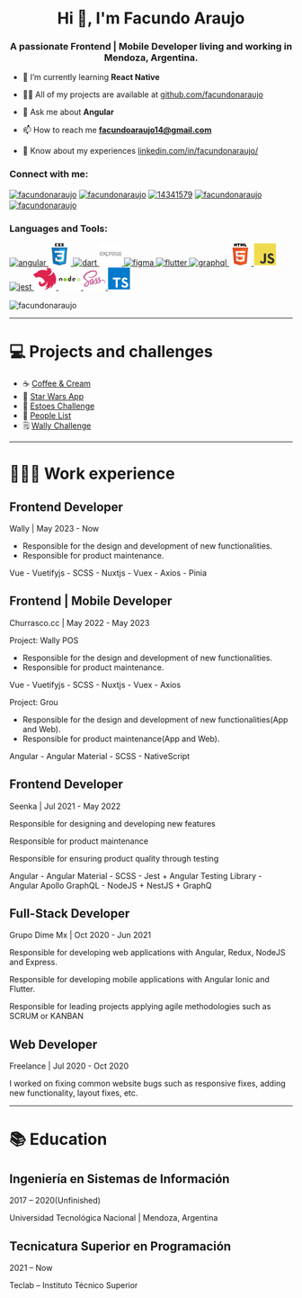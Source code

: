 <h1 align="center">Hi 👋, I'm Facundo Araujo</h1>
<h3 align="center">A passionate Frontend | Mobile Developer living and working in Mendoza, Argentina.</h3>

- 🌱 I’m currently learning **React Native**

- 👨‍💻 All of my projects are available at [github.com/facundonaraujo](https://github.com/facundonaraujo)

- 💬 Ask me about **Angular**

- 📫 How to reach me **facundoaraujo14@gmail.com**

- 📄 Know about my experiences [linkedin.com/in/facundonaraujo/](https://www.linkedin.com/in/facundonaraujo/)

<h3 align="left">Connect with me:</h3>
<p align="left">
<a href="https://dev.to/facundonaraujo" target="blank"><img align="center" src="https://raw.githubusercontent.com/rahuldkjain/github-profile-readme-generator/master/src/images/icons/Social/devto.svg" alt="facundonaraujo" height="30" width="40" /></a>
<a href="https://linkedin.com/in/facundonaraujo" target="blank"><img align="center" src="https://raw.githubusercontent.com/rahuldkjain/github-profile-readme-generator/master/src/images/icons/Social/linked-in-alt.svg" alt="facundonaraujo" height="30" width="40" /></a>
<a href="https://stackoverflow.com/users/14341579" target="blank"><img align="center" src="https://raw.githubusercontent.com/rahuldkjain/github-profile-readme-generator/master/src/images/icons/Social/stack-overflow.svg" alt="14341579" height="30" width="40" /></a>
<a href="https://dribbble.com/facundonaraujo" target="blank"><img align="center" src="https://raw.githubusercontent.com/rahuldkjain/github-profile-readme-generator/master/src/images/icons/Social/dribbble.svg" alt="facundonaraujo" height="30" width="40" /></a>
<a href="https://www.behance.net/facundonaraujo" target="blank"><img align="center" src="https://raw.githubusercontent.com/rahuldkjain/github-profile-readme-generator/master/src/images/icons/Social/behance.svg" alt="facundonaraujo" height="30" width="40" /></a>
</p>

<h3 align="left">Languages and Tools:</h3>
<p align="left"> <a href="https://angular.io" target="_blank" rel="noreferrer"> <img src="https://angular.io/assets/images/logos/angular/angular.svg" alt="angular" width="40" height="40"/> </a> <a href="https://www.w3schools.com/css/" target="_blank" rel="noreferrer"> <img src="https://raw.githubusercontent.com/devicons/devicon/master/icons/css3/css3-original-wordmark.svg" alt="css3" width="40" height="40"/> </a> <a href="https://dart.dev" target="_blank" rel="noreferrer"> <img src="https://www.vectorlogo.zone/logos/dartlang/dartlang-icon.svg" alt="dart" width="40" height="40"/> </a> <a href="https://expressjs.com" target="_blank" rel="noreferrer"> <img src="https://raw.githubusercontent.com/devicons/devicon/master/icons/express/express-original-wordmark.svg" alt="express" width="40" height="40"/> </a> <a href="https://www.figma.com/" target="_blank" rel="noreferrer"> <img src="https://www.vectorlogo.zone/logos/figma/figma-icon.svg" alt="figma" width="40" height="40"/> </a> <a href="https://flutter.dev" target="_blank" rel="noreferrer"> <img src="https://www.vectorlogo.zone/logos/flutterio/flutterio-icon.svg" alt="flutter" width="40" height="40"/> </a> <a href="https://graphql.org" target="_blank" rel="noreferrer"> <img src="https://www.vectorlogo.zone/logos/graphql/graphql-icon.svg" alt="graphql" width="40" height="40"/> </a> <a href="https://www.w3.org/html/" target="_blank" rel="noreferrer"> <img src="https://raw.githubusercontent.com/devicons/devicon/master/icons/html5/html5-original-wordmark.svg" alt="html5" width="40" height="40"/> </a> <a href="https://developer.mozilla.org/en-US/docs/Web/JavaScript" target="_blank" rel="noreferrer"> <img src="https://raw.githubusercontent.com/devicons/devicon/master/icons/javascript/javascript-original.svg" alt="javascript" width="40" height="40"/> </a> <a href="https://jestjs.io" target="_blank" rel="noreferrer"> <img src="https://www.vectorlogo.zone/logos/jestjsio/jestjsio-icon.svg" alt="jest" width="40" height="40"/> </a> <a href="https://nestjs.com/" target="_blank" rel="noreferrer"> <img src="https://raw.githubusercontent.com/devicons/devicon/master/icons/nestjs/nestjs-plain.svg" alt="nestjs" width="40" height="40"/> </a> <a href="https://nodejs.org" target="_blank" rel="noreferrer"> <img src="https://raw.githubusercontent.com/devicons/devicon/master/icons/nodejs/nodejs-original-wordmark.svg" alt="nodejs" width="40" height="40"/> </a> <a href="https://sass-lang.com" target="_blank" rel="noreferrer"> <img src="https://raw.githubusercontent.com/devicons/devicon/master/icons/sass/sass-original.svg" alt="sass" width="40" height="40"/> </a> <a href="https://www.typescriptlang.org/" target="_blank" rel="noreferrer"> <img src="https://raw.githubusercontent.com/devicons/devicon/master/icons/typescript/typescript-original.svg" alt="typescript" width="40" height="40"/> </a> </p>

<p><img align="center" src="https://github-readme-stats.vercel.app/api/top-langs?username=facundonaraujo&show_icons=true&locale=en&layout=compact" alt="facundonaraujo" /></p>

---

# 💻 Projects and challenges

- ☕ [Coffee & Cream](https://github.com/facundonaraujo/Coffeeandcream)
- 📱 [Star Wars App](https://github.com/facundonaraujo/star-wars-app)
- 📕 [Estoes Challenge](https://github.com/facundonaraujo/estoes)
- 📘 [People List](https://github.com/facundonaraujo/people-list)
- 🗒️ [Wally Challenge](https://github.com/facundonaraujo/wally-challenge)

---

# **👩🏻‍💻** Work experience

## Frontend Developer

Wally | May 2023 - Now

- Responsible for the design and development of new functionalities.
- Responsible for product maintenance.

Vue - Vuetifyjs - SCSS - Nuxtjs - Vuex - Axios - Pinia

## Frontend | Mobile Developer

Churrasco.cc | May 2022 - May 2023

Project: Wally POS
- Responsible for the design and development of new functionalities.
- Responsible for product maintenance.

Vue - Vuetifyjs - SCSS - Nuxtjs - Vuex - Axios

Project: Grou
- Responsible for the design and development of new functionalities(App and Web).
- Responsible for product maintenance(App and Web).

Angular - Angular Material - SCSS - NativeScript

## Frontend Developer

Seenka | Jul 2021 - May 2022

Responsible for designing and developing new features

Responsible for product maintenance

Responsible for ensuring product quality through testing

Angular - Angular Material - SCSS - Jest + Angular Testing Library - Angular Apollo GraphQL - NodeJS + NestJS + GraphQ

## Full-Stack Developer

Grupo Dime Mx | Oct 2020 - Jun 2021

Responsible for developing web applications with Angular, Redux, NodeJS and Express.

Responsible for developing mobile applications with Angular Ionic and Flutter.

Responsible for leading projects applying agile methodologies such as SCRUM or KANBAN

## Web Developer

Freelance | Jul 2020 - Oct 2020

I worked on fixing common website bugs such as responsive fixes, adding new functionality, layout fixes, etc.

---


# 📚 Education

## Ingeniería en Sistemas de Información

2017 – 2020(Unfinished)

Universidad Tecnológica Nacional | Mendoza, Argentina


## Tecnicatura Superior en Programación

2021 – Now

Teclab – Instituto Técnico Superior
